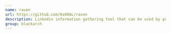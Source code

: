 ```yaml
---
name: raven
url: https://github.com/0x09AL/raven
description: Linkedin information gathering tool that can be used by pentesters to gather information about an organization employees using Linkedin. URL : https://github.com/0x09AL/raven Groups : blackarch blackarch-social blackarch-recon
group: blackarch
---
```

